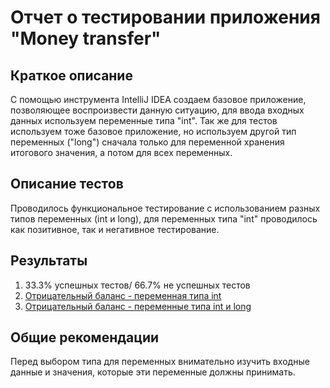 # Отчет о тестировании приложения "Money transfer"

## Краткое описание

С помощью инструмента IntelliJ IDEA создаем базовое приложение, позволяющее воспроизвести данную ситуацию, для ввода входных данных используем переменные типа "int".
Так же для тестов используем тоже базовое приложение, но используем другой тип переменных ("long") сначала только для переменной хранения итогового значения, а потом для всех переменных.

## Описание тестов

Проводилось функциональное тестирование с использованием разных типов переменных (int и long), для переменных типа "int" проводилось как позитивное, так и негативное тестирование. 

## Результаты

1. 33.3% успешных тестов/ 66.7% не успешных тестов
1. [Отрицательный баланс - переменная типа int](https://github.com/Amoralez84/Java2.1/issues/1)
1. [Отрицательный баланс - переменные типа int и long](https://github.com/Amoralez84/Java2.1/issues/2)

## Общие рекомендации

Перед выбором типа для переменных внимательно изучить входные данные и значения, которые эти переменные должны принимать.
